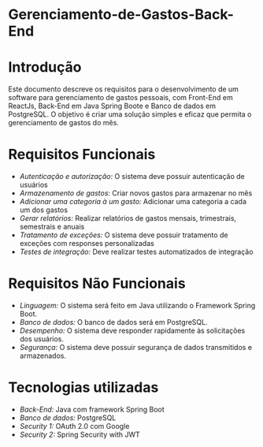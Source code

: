 # Gerenciamento-de-Gastos-Back-End

# Introdução
Este documento descreve os requisitos para o desenvolvimento de um software para gerenciamento de gastos pessoais, com Front-End em ReactJs, Back-End em Java Spring Boote e Banco de dados em PostgreSQL. O objetivo é criar uma solução simples e eficaz que permita o gerenciamento de gastos do mês.

# Requisitos Funcionais

- *Autenticação e autorização:* O sistema deve possuir autenticação de usuários
- *Armazenamento de gastos:* Criar novos gastos para armazenar no mês
- *Adicionar uma categoria à um gasto:* Adicionar uma categoria a cada um dos gastos
- *Gerar relatórios:* Realizar relatórios de gastos mensais, trimestrais, semestrais e anuais
- *Tratamento de exceções:* O sistema deve possuir tratamento de exceções com responses personalizadas
- *Testes de integração:* Deve realizar testes automatizados de integração

# Requisitos Não Funcionais

- *Linguagem:* O sistema será feito em Java utilizando o Framework Spring Boot.
- *Banco de dados:* O banco de dados será em PostgreSQL.
- *Desempenho:* O sistema deve responder rapidamente às solicitações dos usuários.
- *Segurança:* O sistema deve possuir segurança de dados transmitidos e armazenados.

# Tecnologias utilizadas

- *Back-End:* Java com framework Spring Boot
- *Banco de dados:* PostgreSQL
- *Security 1:* OAuth 2.0 com Google 
- *Security 2:* Spring Security with JWT
